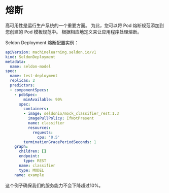 # 熔断

高可用性是运行生产系统的一个重要方面。
为此，您可以将 Pod 熔断规范添加到您创建的 Pod 模板规范中。
根据相应地定义来让应用程序处理熔断。

Seldon Deployment 熔断配置实例：

```yaml
apiVersion: machinelearning.seldon.io/v1
kind: SeldonDeployment
metadata:
  name: seldon-model
spec:
  name: test-deployment
  replicas: 2
  predictors:
  - componentSpecs:
    - pdbSpec:
        minAvailable: 90%
      spec:
        containers:
        - image: seldonio/mock_classifier_rest:1.3
          imagePullPolicy: IfNotPresent
          name: classifier
          resources:
            requests:
              cpu: '0.5'
        terminationGracePeriodSeconds: 1
    graph:
      children: []
      endpoint:
        type: REST
      name: classifier
      type: MODEL
    name: example
```

这个例子确保我们的服务能力不会下降超过10%。
